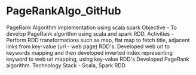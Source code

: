 # PageRankAlgo_GitHub

PageRank Algorithm implementation using scala spark
Objective - To develop PageRank algorithm using scala and spark RDD.
Activities -
Perform RDD transformations such as map, flat map to fetch title, adjacent links from key-value (url -
web page) RDD's.
Developed web url to keywords mapping and then developed inverted index representing keyword
to web url mapping, using key-value RDD's
Developed PageRank algorithm.
Technology Stack - Scala, Spark RDD
